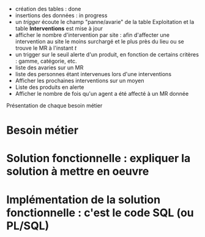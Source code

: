 - création des tables : done
- insertions des données : in progress
- un _trigger_ écoute le champ "panne/avarie" de la table Exploitation et la table __Interventions__ est mise à jour
- afficher le nombre d'intervention par site : afin d'affecter une intervention au site le moins surchargé et le plus près du lieu ou se trouve le MR à l'instant _t_
- un trigger sur le seuil alerte d'un produit, en fonction de certains critères : gamme, catégorie, etc.
- liste des avaries sur un MR
- liste des personnes étant intervenues lors d'une interventions
- Afficher les prochaines interventions sur un moyen
- Liste des produits en alerte
- Afficher le nombre de fois qu'un agent a été affecté à un MR donnée

Présentation de chaque besoin métier
# Besoin métier
# Solution fonctionnelle : expliquer la solution à mettre en oeuvre
# Implémentation de la solution fonctionnelle : c'est le code SQL (ou PL/SQL)
